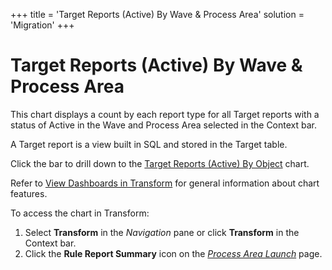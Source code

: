 +++
title = 'Target Reports (Active) By Wave & Process Area'
solution = 'Migration'
+++

# Target Reports (Active) By Wave & Process Area

This chart displays a count by each
<span id="Report Type" class="popUpLink">report type</span> for all
Target reports with a status of Active in the Wave and Process Area
selected in the Context bar.

A Target report is a view built in SQL and stored in the Target table.

Click the bar to drill down to the [Target Reports (Active) By
Object](Target_Reports_Active_by_Object.htm) chart.

Refer to [View Dashboards in
Transform](View_Dashboards_in_Transform.htm) for general information
about chart features.

To access the chart in Transform:

1.  Select <span style="font-weight: bold;">Transform</span> in the
    <span style="font-style: italic;">Navigation</span> pane or click
    **Transform** in the Context bar.
2.  Click the <span style="font-weight: bold;">Rule Report
    Summary</span> icon on the *[Process Area
    Launch](../Page_Desc/Process_Area_Launch.htm)* page.
